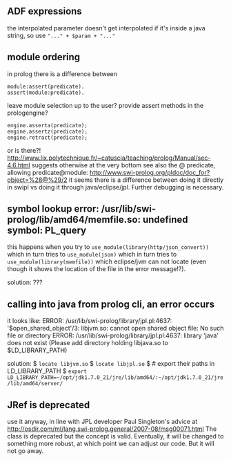 ADF expressions
---

the interpolated parameter doesn't get interpolated if it's inside a java string, so use `"..." + $param + "..."`


module ordering
---

in prolog there is a difference between

    module:assert(predicate).
    assert(module:predicate).

leave module selection up to the user?
provide assert methods in the prologengine?

    engine.asserta(predicate);
    engine.assertz(predicate);
    engine.retract(predicate);

or is there?! http://www.lix.polytechnique.fr/~catuscia/teaching/prolog/Manual/sec-4.6.html suggests otherwise at the very bottom
see also the @ predicate, allowing predicate@module: http://www.swi-prolog.org/pldoc/doc_for?object=%28@%29/2
it seems there is a difference between doing it directly in swipl vs doing it through java/eclipse/jpl. Further debugging is necessary.


symbol lookup error: /usr/lib/swi-prolog/lib/amd64/memfile.so: undefined symbol: PL_query
---

this happens when you try to `use_module(library(http/json_convert))`
    which in turn tries to `use_module(json)`
        which in turn tries to `use_module(library(memfile))`
            which eclipse/jvm can not locate (even though it shows the location of the file in the error message!?).


solution:
    ???

calling into java from prolog cli, an error occurs
---

it looks like:
    ERROR: /usr/lib/swi-prolog/library/jpl.pl:4637:
    '$open_shared_object'/3: libjvm.so: cannot open shared object file: No such file or directory
    ERROR: /usr/lib/swi-prolog/library/jpl.pl:4637:
        library 'java' does not exist (Please add directory holding libjava.so to $LD_LIBRARY_PATH)

solution: 
    $ `locate libjvm.so`
    $ `locate libjpl.so`
    $ # export their paths in LD_LIBRARY_PATH
    $ `export LD_LIBRARY_PATH=~/opt/jdk1.7.0_21/jre/lib/amd64/:~/opt/jdk1.7.0_21/jre/lib/amd64/server/`


JRef is deprecated
---

use it anyway, in line with JPL developer Paul Singleton's advice at http://osdir.com/ml/lang.swi-prolog.general/2007-08/msg00071.html
The class is deprecated but the concept is valid. Eventually, it will be changed to something more robust, at which point we can adjust
our code. But it will not go away.
